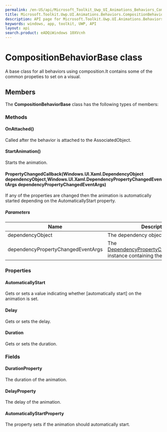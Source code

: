 ```yaml
---
permalink: /en-US/api/Microsoft_Toolkit_Uwp_UI_Animations_Behaviors_CompositionBehaviorBase.htm
title: Microsoft.Toolkit.Uwp.UI.Animations.Behaviors.CompositionBehaviorBase API 
description: API page for Microsoft.Toolkit.Uwp.UI.Animations.Behaviors.CompositionBehaviorBase
keywords: windows, app, toolkit, UWP, API
layout: api
search.product: eADQiWindows 10XVcnh
---
```



# CompositionBehaviorBase class

A base class for all behaviors using composition.It contains some of the common propeties to set on a visual.

## Members

The **CompositionBehaviorBase** class has the following types of members:

### Methods

#### OnAttached()

Called after the behavior is attached to the AssociatedObject.



#### StartAnimation()

Starts the animation.



#### PropertyChangedCallback(Windows.UI.Xaml.DependencyObject dependencyObject,Windows.UI.Xaml.DependencyPropertyChangedEventArgs dependencyPropertyChangedEventArgs)

If any of the properties are changed then the animation is automatically started depending on the AutomaticallyStart property.

##### Parameters



| Name | Description | Type || --- | --- | --- || dependencyObject | The dependency object. | [DependencyObject](https://msdn.microsoft.com/library/windows/apps/Windows.UI.Xaml.DependencyObject) || dependencyPropertyChangedEventArgs | The [DependencyPropertyChangedEventArgs](https://msdn.microsoft.com/library/windows/apps/Windows.UI.Xaml.DependencyPropertyChangedEventArgs) instance containing the event data. | [DependencyPropertyChangedEventArgs](https://msdn.microsoft.com/library/windows/apps/Windows.UI.Xaml.DependencyPropertyChangedEventArgs) |


### Properties

#### AutomaticallyStart

Gets or sets a value indicating whether [automatically start] on the animation is set.



#### Delay

Gets or sets the delay.



#### Duration

Gets or sets the duration.



### Fields

#### DurationProperty

The duration of the animation.



#### DelayProperty

The delay of the animation.



#### AutomaticallyStartProperty

The property sets if the animation should automatically start.


